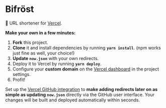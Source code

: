 # Bifröst
🌉 URL shortener for [Vercel](https://vercel.com).

**Make your own in a few minutes:**

1. **Fork** this project.
1. **Clone** it and install dependencies by running **`yarn install`**. (npm works just fine as well, your choice!)
1. **Update `now.json`** with your own redirects.
1. Deploy it to Vercel by running **`yarn deploy`**.
1. Configure your **custom domain** on the [Vercel dashboard](https://vercel.com/dashboard) in the project settings.
1. Profit!

Set up the [Vercel GitHub integration](https://vercel.com/github) to **make adding redirects later on as simple as updating `now.json`** directly via the GitHub user interface. Your changes will be built and deployed automatically within seconds.

